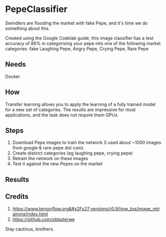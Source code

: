 # PepeClassifier


Swindlers are flooding the market with fake Pepe, and it's time we do something about this.

Created using the Google Codelab guide, this image classifier has a test accuracy of 86% in categorising your pepe into one of the following market categories :fake Laughing Pepe, Angry Pepe, Crying Pepe, Rare Pepe

**Needs**
---

Docker

**How**
---

Transfer learning allows you to apply the learning of a fully trained model for a new set of categories. The results are impressive for most applications, and the task does not require them GPUs.

**Steps**
---

1. Download Pepe images to train the network (I used about ~1000 images from google & rare-pepe dot com).
2. Create distinct categories (eg laughing pepe, crying pepe)
3. Retrain the network on these images
4. Test it against the new Pepes on the market

**Results**
---



**Credits**
---

1. https://www.tensorflow.org&#x2Fx27;versions/r0.9/how_tos/image_retraining/index.html
2. https://github.com/xblasterwe

Stay cautious, brothers.



